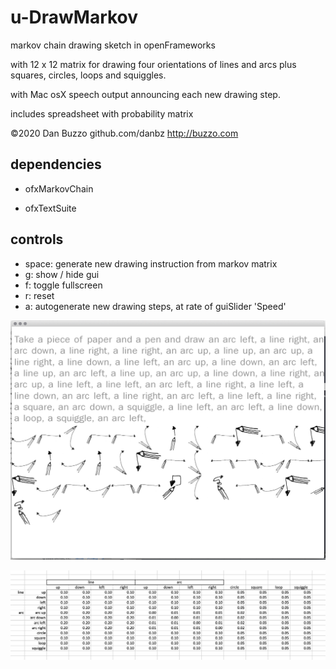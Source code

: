 # u-DrawMarkov
markov chain drawing sketch in openFrameworks

with 12 x 12 matrix for drawing four orientations of lines and arcs plus squares, circles, loops and squiggles.

with Mac osX speech output announcing each new drawing step.

includes spreadsheet with probability matrix


©2020 Dan Buzzo
github.com/danbz
http://buzzo.com

## dependencies

* ofxMarkovChain

* ofxTextSuite

## controls

* space: generate new drawing instruction from markov matrix
* g: show / hide gui
* f: toggle fullscreen
* r: reset
* a: autogenerate new drawing steps, at rate of guiSlider 'Speed' 

![screenshot](u-DrawMarkov-Screenshot.png)

![screenshot](screenshot-probability-matrix.png)